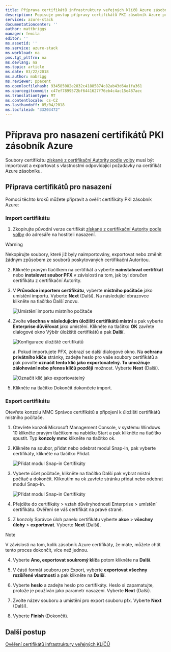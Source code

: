 ```yaml
---
title: Příprava certifikátů infrastruktury veřejných klíčů Azure zásobník Azure zásobníku integrované systémy nasazení | Microsoft Docs
description: Popisuje postup přípravy certifikátů PKI zásobník Azure pro Azure zásobníku integrované systémy.
services: azure-stack
documentationcenter: ''
author: mattbriggs
manager: femila
editor: ''
ms.assetid: ''
ms.service: azure-stack
ms.workload: na
pms.tgt_pltfrm: na
ms.devlang: na
ms.topic: article
ms.date: 03/22/2018
ms.author: mabrigg
ms.reviewer: ppacent
ms.openlocfilehash: 934585082e2832c41885874c82ab43d64a1fa361
ms.sourcegitcommit: c47ef7899572bf6441627f76eb4c4ac15e487aec
ms.translationtype: MT
ms.contentlocale: cs-CZ
ms.lasthandoff: 05/04/2018
ms.locfileid: "33203472"
---
```

# <a name="prepare-azure-stack-pki-certificates-for-deployment"></a>Příprava pro nasazení certifikátů PKI zásobník Azure
Soubory certifikátu [získané z certifikační Autority podle volby](azure-stack-get-pki-certs.md) musí být importovat a exportovat s vlastnostmi odpovídající požadavky na certifikát Azure zásobníku.


## <a name="prepare-certificates-for-deployment"></a>Příprava certifikátů pro nasazení
Pomocí těchto kroků můžete připravit a ověřit certifikáty PKI zásobník Azure: 

### <a name="import-the-certificate"></a>Import certifikátu

1.  Zkopírujte původní verze certifikát [získané z certifikační Autority podle volby](azure-stack-get-pki-certs.md) do adresáře na hostiteli nasazení. 
  > [!WARNING]
  > Nekopírujte soubory, které již byly naimportovány, exportovat nebo změnit žádným způsobem ze souborů poskytovaných certifikační Autoritou.

2.  Klikněte pravým tlačítkem na certifikát a vyberte **nainstalovat certifikát** nebo **instalovat soubor PFX** v závislosti na tom, jak byl doručen certifikátu z certifikační Autority.

3. V **Průvodce importem certifikátu**, vyberte **místního počítače** jako umístění importu. Vyberte **Next** (Další). Na následující obrazovce klikněte na tlačítko Další znovu.

    ![Umístění importu místního počítače](.\media\prepare-pki-certs\1.png)

4.  Zvolte **všechna v následujícím úložišti certifikátů místní** a pak vyberte **Enterprise důvěřovat** jako umístění. Klikněte na tlačítko **OK** zavřete dialogové okno Výběr úložiště certifikátů a pak **Další**.

    ![Konfigurace úložiště certifikátů](.\media\prepare-pki-certs\3.png)

    a. Pokud importujete PFX, zobrazí se další dialogové okno. Na **ochranu privátního klíče** stránky, zadejte heslo pro vaše soubory certifikátů a pak povolte **označit tento klíč jako exportovatelný. To umožňuje zálohování nebo přenos klíčů později** možnost. Vyberte **Next** (Další).

    ![Označit klíč jako exportovatelný](.\media\prepare-pki-certs\2.png)

5. Klikněte na tlačítko Dokončit dokončete import.

### <a name="export-the-certificate"></a>Export certifikátu

Otevřete konzolu MMC Správce certifikátů a připojení k úložišti certifikátů místního počítače.

1. Otevřete konzoli Microsoft Management Console, v systému Windows 10 klikněte pravým tlačítkem na nabídku Start a pak klikněte na tlačítko spustit. Typ **konzoly mmc** klikněte na tlačítko ok.

2. Klikněte na soubor, přidat nebo odebrat modul Snap-In, pak vyberte certifikáty, klikněte na tlačítko Přidat.

    ![Přidat modul Snap-in Certifikáty](.\media\prepare-pki-certs\mmc-2.png)
 
3. Vyberte účet počítače, klikněte na tlačítko Další pak vybrat místní počítač a dokončit. Kliknutím na ok zavřete stránku přidat nebo odebrat modul Snap-In.

    ![Přidat modul Snap-in Certifikáty](.\media\prepare-pki-certs\mmc-3.png)

4. Přejděte do certifikáty > vztah důvěryhodnosti Enterprise > umístění certifikátu. Ověření se váš certifikát na pravé straně.

5. Z konzoly Správce úloh panelu certifikátu vyberte **akce** > **všechny úlohy** > **exportovat**. Vyberte **Next** (Další).

  > [!NOTE]
  > V závislosti na tom, kolik zásobník Azure certifikáty, že máte, můžete chtít tento proces dokončit, více než jednou.

4. Vyberte **Ano, exportovat soukromý klíč**a potom klikněte na **Další**.

5. V části formát souboru pro Export, vyberte **exportovat všechny rozšířené vlastnosti** a pak klikněte na **Další**.

6. Vyberte **heslo** a zadejte heslo pro certifikáty. Heslo si zapamatujte, protože je používán jako parametr nasazení. Vyberte **Next** (Další).

7. Zvolte název souboru a umístění pro export souboru pfx. Vyberte **Next** (Další).

8. Vyberte **Finish** (Dokončit).

## <a name="next-steps"></a>Další postup
[Ověření certifikátů infrastruktury veřejných KLÍČŮ](azure-stack-validate-pki-certs.md)